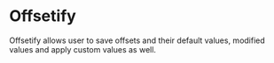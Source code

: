 Offsetify
=========
Offsetify allows user to save offsets and their default values, modified values and apply custom values as well. 